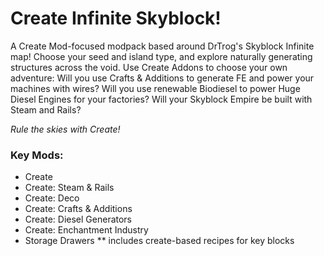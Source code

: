# Create Infinite Skyblock!

A Create Mod-focused modpack based around DrTrog's Skyblock Infinite map! Choose your seed and island type, and explore naturally generating structures across the void. Use Create Addons to choose your own adventure: Will you use Crafts & Additions to generate FE and power your machines with wires? Will you use renewable Biodiesel to power Huge Diesel Engines for your factories? Will your Skyblock Empire be built with Steam and Rails?

_Rule the skies with Create!_

### Key Mods:
* Create
* Create: Steam & Rails
* Create: Deco
* Create: Crafts & Additions
* Create: Diesel Generators
* Create: Enchantment Industry
* Storage Drawers
** includes create-based recipes for key blocks